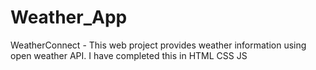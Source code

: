 # Weather_App
WeatherConnect - This web project provides weather information using open weather API. I have completed this in HTML CSS JS

